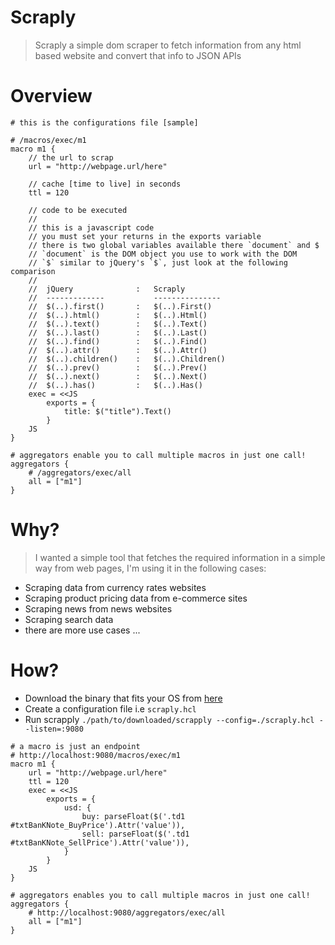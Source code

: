 Scraply
========
> Scraply a simple dom scraper to fetch information from any html based website and convert that info to JSON APIs

Overview
=======
```hcl
# this is the configurations file [sample]

# /macros/exec/m1
macro m1 {
    // the url to scrap
    url = "http://webpage.url/here"

    // cache [time to live] in seconds
    ttl = 120

    // code to be executed
    //
    // this is a javascript code
    // you must set your returns in the exports variable
    // there is two global variables available there `document` and $
    // `document` is the DOM object you use to work with the DOM
    // `$` similar to jQuery's `$`, just look at the following comparison
    //
    //  jQuery              :   Scraply
    //  -------------           ---------------
    //  $(..).first()       :   $(..).First()
    //  $(..).html()        :   $(..).Html()
    //  $(..).text()        :   $(..).Text()
    //  $(..).last()        :   $(..).Last()
    //  $(..).find()        :   $(..).Find()
    //  $(..).attr()        :   $(..).Attr()
    //  $(..).children()    :   $(..).Children()
    //  $(..).prev()        :   $(..).Prev()
    //  $(..).next()        :   $(..).Next()
    //  $(..).has()         :   $(..).Has()
    exec = <<JS
        exports = {
            title: $("title").Text()
        }
    JS
}

# aggregators enable you to call multiple macros in just one call!
aggregators {
    # /aggregators/exec/all
    all = ["m1"]
}
```

Why?
====
> I wanted a simple tool that fetches the required information in a simple way from web pages, I'm using it in the following cases:

- Scraping data from currency rates websites
- Scraping product pricing data from e-commerce sites
- Scraping news from news websites
- Scraping search data
- there are more use cases ...

How?
====
- Download the binary that fits your OS from [here](https://github.com/alash3al/scraply/releases)
- Create a configuration file i.e `scraply.hcl`
- Run scrapply `./path/to/downloaded/scrapply --config=./scraply.hcl --listen=:9080`

```hcl
# a macro is just an endpoint
# http://localhost:9080/macros/exec/m1
macro m1 {
    url = "http://webpage.url/here"
    ttl = 120
    exec = <<JS
        exports = {
            usd: {
                buy: parseFloat($('.td1 #txtBanKNote_BuyPrice').Attr('value')),
                sell: parseFloat($('.td1 #txtBanKNote_SellPrice').Attr('value')),
            }
        }
    JS
}

# aggregators enables you to call multiple macros in just one call!
aggregators {
    # http://localhost:9080/aggregators/exec/all
    all = ["m1"]
}
```
